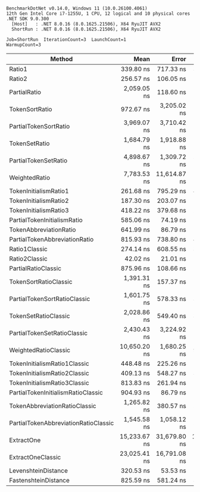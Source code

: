 ```

BenchmarkDotNet v0.14.0, Windows 11 (10.0.26100.4061)
12th Gen Intel Core i7-1255U, 1 CPU, 12 logical and 10 physical cores
.NET SDK 9.0.300
  [Host]   : .NET 8.0.16 (8.0.1625.21506), X64 RyuJIT AVX2
  ShortRun : .NET 8.0.16 (8.0.1625.21506), X64 RyuJIT AVX2

Job=ShortRun  IterationCount=3  LaunchCount=1  
WarmupCount=3  

```
| Method                               | Mean         | Error        | StdDev       | Gen0   | Gen1   | Allocated |
|------------------------------------- |-------------:|-------------:|-------------:|-------:|-------:|----------:|
| Ratio1                               |    339.80 ns |    717.33 ns |    39.319 ns | 0.1578 |      - |     992 B |
| Ratio2                               |    256.57 ns |    106.05 ns |     5.813 ns | 0.1578 |      - |     992 B |
| PartialRatio                         |  2,059.05 ns |    118.60 ns |     6.501 ns | 1.9073 | 0.0038 |   11968 B |
| TokenSortRatio                       |    972.67 ns |  3,205.02 ns |   175.678 ns | 0.2480 |      - |    1560 B |
| PartialTokenSortRatio                |  3,969.07 ns |  3,710.42 ns |   203.381 ns | 3.0975 | 0.0153 |   19456 B |
| TokenSetRatio                        |  1,684.79 ns |  1,918.88 ns |   105.180 ns | 0.8240 | 0.0019 |    5176 B |
| PartialTokenSetRatio                 |  4,898.67 ns |  1,309.72 ns |    71.790 ns | 3.8147 | 0.0153 |   23968 B |
| WeightedRatio                        |  7,783.53 ns | 11,614.87 ns |   636.650 ns | 2.3956 |      - |   15080 B |
| TokenInitialismRatio1                |    261.68 ns |    795.29 ns |    43.593 ns | 0.1364 |      - |     856 B |
| TokenInitialismRatio2                |    187.30 ns |    203.07 ns |    11.131 ns | 0.0892 |      - |     560 B |
| TokenInitialismRatio3                |    418.22 ns |    379.68 ns |    20.812 ns | 0.1841 |      - |    1160 B |
| PartialTokenInitialismRatio          |    585.06 ns |     74.19 ns |     4.067 ns | 0.3805 |      - |    2392 B |
| TokenAbbreviationRatio               |    641.99 ns |     86.79 ns |     4.758 ns | 0.3242 |      - |    2040 B |
| PartialTokenAbbreviationRatio        |    815.93 ns |    738.80 ns |    40.496 ns | 0.3939 | 0.0010 |    2472 B |
| Ratio1Classic                        |    274.14 ns |    608.55 ns |    33.356 ns | 0.0505 |      - |     320 B |
| Ratio2Classic                        |     42.02 ns |     21.01 ns |     1.152 ns | 0.0318 |      - |     200 B |
| PartialRatioClassic                  |    875.96 ns |    108.66 ns |     5.956 ns | 0.5360 | 0.0019 |    3368 B |
| TokenSortRatioClassic                |  1,391.31 ns |    157.37 ns |     8.626 ns | 0.3529 |      - |    2216 B |
| PartialTokenSortRatioClassic         |  1,601.75 ns |    578.33 ns |    31.700 ns | 0.4025 |      - |    2536 B |
| TokenSetRatioClassic                 |  2,028.86 ns |    549.40 ns |    30.114 ns | 0.6905 |      - |    4352 B |
| PartialTokenSetRatioClassic          |  2,430.43 ns |  3,224.92 ns |   176.769 ns | 0.9308 |      - |    5840 B |
| WeightedRatioClassic                 | 10,650.20 ns |  1,680.25 ns |    92.100 ns | 2.1362 |      - |   13482 B |
| TokenInitialismRatio1Classic         |    448.48 ns |    225.26 ns |    12.347 ns | 0.1440 |      - |     904 B |
| TokenInitialismRatio2Classic         |    409.13 ns |    548.27 ns |    30.052 ns | 0.1173 |      - |     736 B |
| TokenInitialismRatio3Classic         |    813.83 ns |    261.94 ns |    14.358 ns | 0.2470 |      - |    1552 B |
| PartialTokenInitialismRatioClassic   |    904.93 ns |     86.79 ns |     4.757 ns | 0.3414 |      - |    2144 B |
| TokenAbbreviationRatioClassic        |  1,265.82 ns |    380.57 ns |    20.861 ns | 0.4749 |      - |    2984 B |
| PartialTokenAbbreviationRatioClassic |  1,545.58 ns |  1,058.12 ns |    57.999 ns | 0.6199 |      - |    3896 B |
| ExtractOne                           | 15,233.67 ns | 31,679.80 ns | 1,736.477 ns | 5.7373 |      - |   35992 B |
| ExtractOneClassic                    | 23,025.41 ns | 16,791.08 ns |   920.376 ns | 4.6082 |      - |   29011 B |
| LevenshteinDistance                  |    320.53 ns |     53.53 ns |     2.934 ns |      - |      - |         - |
| FastenshteinDistance                 |    825.59 ns |    581.24 ns |    31.860 ns | 0.0229 |      - |     144 B |
